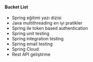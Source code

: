 #### Bucket List

* Spring eğitimi yazı dizisi
* Java multithreading en iyi pratikler
* Spring ile token based authentication
* Spring unit testing
* Spring integration testing
* Spring email testing
* Spring Cloud
* Rest API geliştirme
